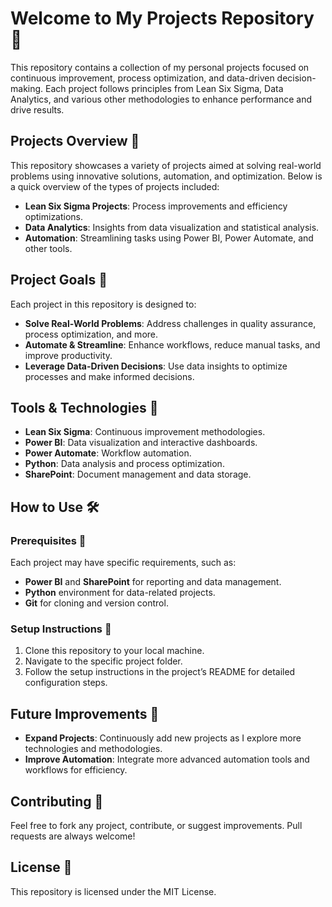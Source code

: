 # Welcome to My Projects Repository 🚀

This repository contains a collection of my personal projects focused on continuous improvement, process optimization, and data-driven decision-making. Each project follows principles from Lean Six Sigma, Data Analytics, and various other methodologies to enhance performance and drive results.

## Projects Overview 🌟
This repository showcases a variety of projects aimed at solving real-world problems using innovative solutions, automation, and optimization. Below is a quick overview of the types of projects included:

- **Lean Six Sigma Projects**: Process improvements and efficiency optimizations.
- **Data Analytics**: Insights from data visualization and statistical analysis.
- **Automation**: Streamlining tasks using Power BI, Power Automate, and other tools.
  
## Project Goals 🎯
Each project in this repository is designed to:
- **Solve Real-World Problems**: Address challenges in quality assurance, process optimization, and more.
- **Automate & Streamline**: Enhance workflows, reduce manual tasks, and improve productivity.
- **Leverage Data-Driven Decisions**: Use data insights to optimize processes and make informed decisions.

## Tools & Technologies 🔧
- **Lean Six Sigma**: Continuous improvement methodologies.
- **Power BI**: Data visualization and interactive dashboards.
- **Power Automate**: Workflow automation.
- **Python**: Data analysis and process optimization.
- **SharePoint**: Document management and data storage.

## How to Use 🛠️

### Prerequisites 🔑
Each project may have specific requirements, such as:
- **Power BI** and **SharePoint** for reporting and data management.
- **Python** environment for data-related projects.
- **Git** for cloning and version control.

### Setup Instructions 📑
1. Clone this repository to your local machine.
2. Navigate to the specific project folder.
3. Follow the setup instructions in the project’s README for detailed configuration steps.

## Future Improvements 🔮
- **Expand Projects**: Continuously add new projects as I explore more technologies and methodologies.
- **Improve Automation**: Integrate more advanced automation tools and workflows for efficiency.

## Contributing 🤝
Feel free to fork any project, contribute, or suggest improvements. Pull requests are always welcome!

## License 📜
This repository is licensed under the MIT License.
